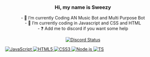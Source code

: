 ### <div align="center">Hi, my name is Sweezy</div>  

<div align= "center"> - 🔭 I’m currently Coding AN Music Bot and Multi Purpose Bot</div>
<div align= "center"> - 🌱 I’m currently coding in Javascript   and CSS and HTML</div>
<div align= "center"> - ❓  Add me to discord if you want some help</div>


<p align="center">
  <a href="https://discord.com/users/852580927665209376" target="_blank">
    <img src="https://lanyard.cnrad.dev/api/852580927665209376?bg=1f1f1f&borderRadius=5px" alt="Discord Status"/>
</p>

![JavaScript](https://img.shields.io/badge/-JavaScript-000000?style=for-the-badge&logo=javascript)
![HTML5](https://img.shields.io/badge/-HTML5-000000?style=for-the-badge&logo=HTML5)
![CSS3](https://img.shields.io/badge/-CSS3-000000?style=for-the-badge&logo=CSS3&logoColor=3799d6)
![Node.js](https://img.shields.io/badge/-Node.js-000000?style=for-the-badge&logo=node.js&logoColor=339933)
![TS](https://img.shields.io/badge/-ts-000000?style=for-the-badge&logo=typescript&logoColor=00acd7)
